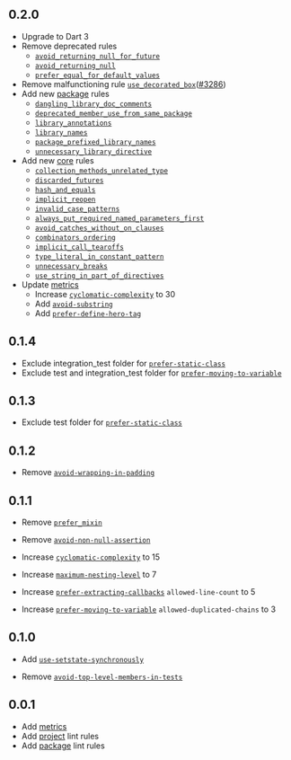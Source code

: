 ## 0.2.0

* Upgrade to Dart 3
* Remove deprecated rules
    * [`avoid_returning_null_for_future`](https://dart-lang.github.io/linter/lints/avoid_returning_null_for_future.html)
    * [`avoid_returning_null`](https://dart-lang.github.io/linter/lints/avoid_returning_null.html)
    * [`prefer_equal_for_default_values`](https://dart-lang.github.io/linter/lints/prefer_equal_for_default_values.html)
* Remove malfunctioning rule [`use_decorated_box`](https://dart-lang.github.io/linter/lints/use_decorated_box.html)([#3286](https://github.com/dart-lang/linter/issues/3286))
* Add new [package](./lib/package.yaml) rules
    * [`dangling_library_doc_comments`](https://dart-lang.github.io/linter/lints/dangling_library_doc_comments.html)
    * [`deprecated_member_use_from_same_package`](https://dart-lang.github.io/linter/lints/deprecated_member_use_from_same_package.html)
    * [`library_annotations`](https://dart-lang.github.io/linter/lints/library_annotations.html)
    * [`library_names`](https://dart-lang.github.io/linter/lints/library_names.html)
    * [`package_prefixed_library_names`](https://dart-lang.github.io/linter/lints/package_prefixed_library_names.html)
    * [`unnecessary_library_directive`](https://dart-lang.github.io/linter/lints/unnecessary_library_directive.html)
* Add new [core](./lib/core.yaml) rules
    * [`collection_methods_unrelated_type`](https://dart-lang.github.io/linter/lints/collection_methods_unrelated_type.html)
    * [`discarded_futures`](https://dart-lang.github.io/linter/lints/discarded_futures.html)
    * [`hash_and_equals`](https://dart-lang.github.io/linter/lints/hash_and_equals.html)
    * [`implicit_reopen`](https://dart-lang.github.io/linter/lints/implicit_reopen.html)
    * [`invalid_case_patterns`](https://dart-lang.github.io/linter/lints/invalid_case_patterns.html)
    * [`always_put_required_named_parameters_first`](https://dart-lang.github.io/linter/lints/always_put_required_named_parameters_first.html)
    * [`avoid_catches_without_on_clauses`](https://dart-lang.github.io/linter/lints/avoid_catches_without_on_clauses.html)
    * [`combinators_ordering`](https://dart-lang.github.io/linter/lints/combinators_ordering.html)
    * [`implicit_call_tearoffs`](https://dart-lang.github.io/linter/lints/implicit_call_tearoffs.html)
    * [`type_literal_in_constant_pattern`](https://dart-lang.github.io/linter/lints/type_literal_in_constant_pattern.html)
    * [`unnecessary_breaks`](https://dart-lang.github.io/linter/lints/unnecessary_breaks.html)
    * [`use_string_in_part_of_directives`](https://dart-lang.github.io/linter/lints/use_string_in_part_of_directives.html)
* Update [metrics][metrics-link]
  * Increase [`cyclomatic-complexity`][cyclomatic-complexity-link] to 30
  * Add [`avoid-substring`](https://dcm.dev/docs/individuals/rules/common/avoid-substring/)
  * Add [`prefer-define-hero-tag`](https://dcm.dev/docs/individuals/rules/flutter/prefer-define-hero-tag/)

## 0.1.4

* Exclude integration_test folder for [`prefer-static-class`][prefer-static-class-link]
* Exclude test and integration_test folder for [`prefer-moving-to-variable`][prefer-moving-to-variable-link]

## 0.1.3

* Exclude test folder for [`prefer-static-class`][prefer-static-class-link]

## 0.1.2

* Remove [`avoid-wrapping-in-padding`](https://dcm.dev/docs/individuals/rules/flutter/avoid-wrapping-in-padding)

## 0.1.1

* Remove [`prefer_mixin`](https://dart-lang.github.io/linter/lints/prefer_mixin.html)
* Remove [`avoid-non-null-assertion`](https://dartcodemetrics.dev/docs/rules/common/avoid-non-null-assertion)

* Increase [`cyclomatic-complexity`][cyclomatic-complexity-link] to 15
* Increase [`maximum-nesting-level`](https://dartcodemetrics.dev/docs/metrics/maximum-nesting-level) to 7
* Increase [`prefer-extracting-callbacks`](https://dartcodemetrics.dev/docs/rules/flutter/prefer-extracting-callbacks) `allowed-line-count` to 5
* Increase [`prefer-moving-to-variable`][prefer-moving-to-variable-link] `allowed-duplicated-chains` to 3

## 0.1.0

* Add [`use-setstate-synchronously`](https://dcm.dev/docs/individuals/rules/flutter/use-setstate-synchronously)

* Remove [`avoid-top-level-members-in-tests`](https://dartcodemetrics.dev/docs/rules/common/avoid-top-level-members-in-tests)

## 0.0.1

* Add [metrics][metrics-link]
* Add [project](./lib/analysis_options.yaml) lint rules
* Add [package](./lib/analysis_options_package.yaml) lint rules

[cyclomatic-complexity-link]: https://dartcodemetrics.dev/docs/metrics/cyclomatic-complexity

[prefer-static-class-link]: https://dartcodemetrics.dev/docs/rules/common/prefer-static-class

[prefer_equal_for_default_values_link]: https://dart-lang.github.io/linter/lints/prefer_equal_for_default_values.html

[prefer-moving-to-variable-link]: https://dcm.dev/docs/individuals/rules/common/prefer-moving-to-variable

[metrics-link]: ./lib/metrics.yaml
